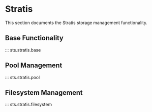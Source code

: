 # Stratis

This section documents the Stratis storage management functionality.

## Base Functionality

::: sts.stratis.base

## Pool Management

::: sts.stratis.pool

## Filesystem Management

::: sts.stratis.filesystem
